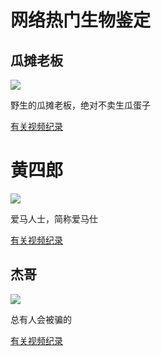 <html lang="zh-cn">
<head>
<meta charset="utf-8"/>
<title>网络热门生物鉴定</title>
</head>
<body>
<h1>网络热门生物鉴定</h1>
<h2>瓜摊老板</h2>
<img src="https://gimg2.baidu.com/image_search/src=http%3A%2F%2Fpic2.zhimg.com%2F80%2Fv2-9904fec148ac6e764a3e05060fa3c7f7_720w.jpg%3Fsource%3D1940ef5c&refer=http%3A%2F%2Fpic2.zhimg.com&app=2002&size=f9999,10000&q=a80&n=0&g=0n&fmt=jpeg?sec=1636245387&t=c82c66c20f45468d4bb967911bfa0eeb">
<p>野生的瓜摊老板，绝对不卖生瓜蛋子</p>
<a href="https://www.bilibili.com/video/BV1W64y1t7G3?from=search&seid=14164850502435298111&spm_id_from=333.337.0.0">有关视频纪录</a>
<h1>黄四郎</h2>
	<img src="https://gimg2.baidu.com/image_search/src=http%3A%2F%2Fpic3.zhimg.com%2Fv2-b9062e495983cbb15370aea2cf1ef126_180x120.jpg&refer=http%3A%2F%2Fpic3.zhimg.com&app=2002&size=f9999,10000&q=a80&n=0&g=0n&fmt=jpeg?sec=1636245182&t=95f94ef34ed43d22d584304e7dae3fa3">
<p>爱马人士，简称爱马仕</p>
<a href="https://www.bilibili.com/video/BV1yt4y1Q7SS?from=search&seid=14431821982848283061&spm_id_from=333.337.0.0">有关视频纪录</a>
<h2>杰哥</h2>
<img src="https://gimg2.baidu.com/image_search/src=http%3A%2F%2Fi0.hdslb.com%2Fbfs%2Farticle%2F1ed9e5dbe3b53e54586d8c90ce3c3b0eddbf650f.jpg&refer=http%3A%2F%2Fi0.hdslb.com&app=2002&size=f9999,10000&q=a80&n=0&g=0n&fmt=jpeg?sec=1636246495&t=65e1435b737b64eeb4108bf818f60981">
<p>总有人会被骗的</p>
<a href="https://www.bilibili.com/video/BV1GJ411x7h7?from=search&seid=3062320848946185350&spm_id_from=333.337.0.0">有关视频纪录</a><!DOCTYPE html>
